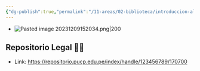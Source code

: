 ```yaml
---
{"dg-publish":true,"permalink":"/11-areas/02-biblioteca/introduccion-al-derecho-romano/","noteIcon":""}
---
```


- ![Pasted image 20231209152034.png|200](/img/user/10%20Entrada%20%F0%9F%9B%92/%F0%9F%92%BE%20Adjuntos/Pasted%20image%2020231209152034.png)
## Repositorio Legal 🤸‍♂️
- Link: https://repositorio.pucp.edu.pe/index/handle/123456789/170700
